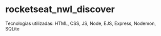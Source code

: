 # rocketseat_nwl_discover

Tecnologias utilizadas: HTML, CSS, JS, Node, EJS, Express, Nodemon, SQLite
